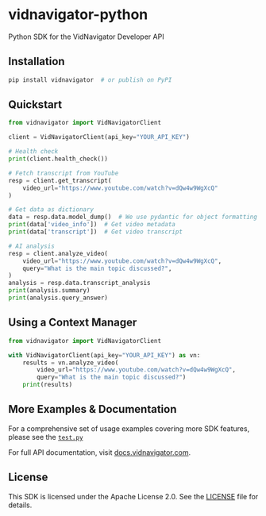 # vidnavigator-python
Python SDK for the VidNavigator Developer API

## Installation

```bash
pip install vidnavigator  # or publish on PyPI
```

## Quickstart

```python
from vidnavigator import VidNavigatorClient

client = VidNavigatorClient(api_key="YOUR_API_KEY")

# Health check
print(client.health_check())

# Fetch transcript from YouTube
resp = client.get_transcript(
    video_url="https://www.youtube.com/watch?v=dQw4w9WgXcQ"
)

# Get data as dictionary
data = resp.data.model_dump()  # We use pydantic for object formatting
print(data['video_info'])  # Get video metadata
print(data['transcript'])  # Get video transcript

# AI analysis
resp = client.analyze_video(
    video_url="https://www.youtube.com/watch?v=dQw4w9WgXcQ",
    query="What is the main topic discussed?",
)
analysis = resp.data.transcript_analysis
print(analysis.summary)
print(analysis.query_answer)
```

## Using a Context Manager

```python
from vidnavigator import VidNavigatorClient

with VidNavigatorClient(api_key="YOUR_API_KEY") as vn:
    results = vn.analyze_video(
        video_url="https://www.youtube.com/watch?v=dQw4w9WgXcQ",
        query="What is the main topic discussed?")
    print(results)
```


## More Examples & Documentation

For a comprehensive set of usage examples covering more SDK features, please see the [`test.py`](https://github.com/vidnavigator/vidnavigator-python/blob/main/test.py)

For full API documentation, visit [docs.vidnavigator.com](https://docs.vidnavigator.com).


## License

This SDK is licensed under the Apache License 2.0. See the [LICENSE](LICENSE) file for details.

